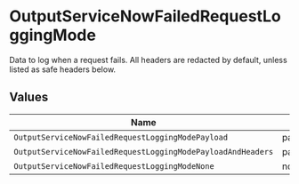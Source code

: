# OutputServiceNowFailedRequestLoggingMode

Data to log when a request fails. All headers are redacted by default, unless listed as safe headers below.


## Values

| Name                                                        | Value                                                       |
| ----------------------------------------------------------- | ----------------------------------------------------------- |
| `OutputServiceNowFailedRequestLoggingModePayload`           | payload                                                     |
| `OutputServiceNowFailedRequestLoggingModePayloadAndHeaders` | payloadAndHeaders                                           |
| `OutputServiceNowFailedRequestLoggingModeNone`              | none                                                        |
